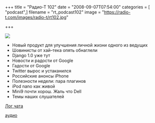 +++
title = "Радио-Т 102"
date = "2008-09-07T07:54:00"
categories = [ "podcast",]
filename = "rt_podcast102"
image = "https://radio-t.com/images/radio-t/rt102.jpg"

+++

![](https://radio-t.com/images/radio-t/rt102.jpg)

- Новый продукт для улучшения личной жизни одного из ведущих
- Шовинисты от хай–тека опять обнаглели
- Django 1.0 уже тут
- Новости и радости от Google
- Гадости от Google
- Twitter вырос и устаканился
- Российские анонсы iPhone
- Полезности недели: пара плагинов
- iPod nano как живой
- Mini9 почти хорош. Жаль что Dell
- Темы наших слушателей

[Лог чата](http://chat.radio-t.com/logs/radio-t-102.html)

[аудио](https://cdn.radio-t.com/rt_podcast102.mp3)
<audio src="https://cdn.radio-t.com/rt_podcast102.mp3" preload="none"></audio>
